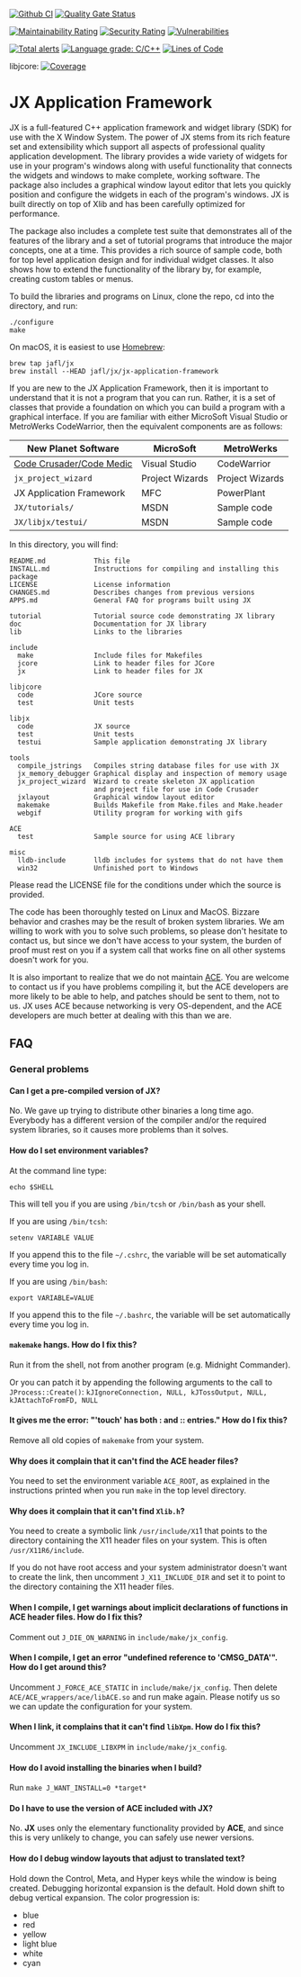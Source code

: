 [![Github CI](https://github.com/jafl/jx_application_framework/actions/workflows/ci.yml/badge.svg?branch=utf8)](https://github.com/jafl/jx_application_framework/actions/workflows/ci.yml)
[![Quality Gate Status](https://sonarcloud.io/api/project_badges/measure?branch=utf8&project=jafl_jx_application_framework&metric=alert_status)](https://sonarcloud.io/dashboard?id=jafl_jx_application_framework&branch=utf8)

[![Maintainability Rating](https://sonarcloud.io/api/project_badges/measure?branch=utf8&project=jafl_jx_application_framework&metric=sqale_rating)](https://sonarcloud.io/dashboard?id=jafl_jx_application_framework&branch=utf8)
[![Security Rating](https://sonarcloud.io/api/project_badges/measure?branch=utf8&project=jafl_jx_application_framework&metric=security_rating)](https://sonarcloud.io/dashboard?id=jafl_jx_application_framework&branch=utf8)
[![Vulnerabilities](https://sonarcloud.io/api/project_badges/measure?branch=utf8&project=jafl_jx_application_framework&metric=vulnerabilities)](https://sonarcloud.io/dashboard?id=jafl_jx_application_framework&branch=utf8)

[![Total alerts](https://img.shields.io/lgtm/alerts/g/jafl/jx_application_framework.svg?logo=lgtm&logoWidth=18)](https://lgtm.com/projects/g/jafl/jx_application_framework/alerts/)
[![Language grade: C/C++](https://img.shields.io/lgtm/grade/cpp/g/jafl/jx_application_framework.svg?logo=lgtm&logoWidth=18)](https://lgtm.com/projects/g/jafl/jx_application_framework/context:cpp)
[![Lines of Code](https://sonarcloud.io/api/project_badges/measure?branch=utf8&project=jafl_jx_application_framework&metric=ncloc)](https://sonarcloud.io/dashboard?id=jafl_jx_application_framework&branch=utf8)

libjcore: [![Coverage](https://codecov.io/gh/jafl/jx_application_framework/branch/utf8/graph/badge.svg)](https://codecov.io/gh/jafl/jx_application_framework)

# JX Application Framework

JX is a full-featured C++ application framework and widget library (SDK) for use with the X Window System. The power of JX stems from its rich feature set and extensibility which support all aspects of professional quality application development. The library provides a wide variety of widgets for use in your program's windows along with useful functionality that connects the widgets and windows to make complete, working software. The package also includes a graphical window layout editor that lets you quickly position and configure the widgets in each of the program's windows. JX is built directly on top of Xlib and has been carefully optimized for performance.

The package also includes a complete test suite that demonstrates all of the features of the library and a set of tutorial programs that introduce the major concepts, one at a time. This provides a rich source of sample code, both for top level application design and for individual widget classes. It also shows how to extend the functionality of the library by, for example, creating custom tables or menus.

To build the libraries and programs on Linux, clone the repo, cd into the directory, and run:

    ./configure
    make

On macOS, it is easiest to use [Homebrew](https://brew.sh):

    brew tap jafl/jx
    brew install --HEAD jafl/jx/jx-application-framework

If you are new to the JX Application Framework, then it is important to understand that it is not a program that you can run.  Rather, it is a set of classes that provide a foundation on which you can build a program with a graphical interface.  If you are familiar with either MicroSoft Visual Studio or MetroWerks CodeWarrior, then the equivalent components are as follows:

New Planet Software       | MicroSoft       | MetroWerks
-------------------       | ---------       |  ----------
[Code Crusader/Code Medic](https://github.com/jafl/jx-ide) | Visual Studio | CodeWarrior
`jx_project_wizard`       | Project Wizards |  Project Wizards
JX Application Framework  | MFC             |  PowerPlant
`JX/tutorials/`           | MSDN            |  Sample code
`JX/libjx/testui/`        | MSDN            |  Sample code

In this directory, you will find:

```
README.md            This file
INSTALL.md           Instructions for compiling and installing this package
LICENSE              License information
CHANGES.md           Describes changes from previous versions
APPS.md              General FAQ for programs built using JX

tutorial             Tutorial source code demonstrating JX library
doc                  Documentation for JX library
lib                  Links to the libraries

include
  make               Include files for Makefiles
  jcore              Link to header files for JCore
  jx                 Link to header files for JX

libjcore
  code               JCore source
  test               Unit tests

libjx
  code               JX source
  test               Unit tests
  testui             Sample application demonstrating JX library

tools
  compile_jstrings   Compiles string database files for use with JX
  jx_memory_debugger Graphical display and inspection of memory usage
  jx_project_wizard  Wizard to create skeleton JX application
                     and project file for use in Code Crusader 
  jxlayout           Graphical window layout editor
  makemake           Builds Makefile from Make.files and Make.header
  webgif             Utility program for working with gifs

ACE
  test               Sample source for using ACE library

misc
  lldb-include       lldb includes for systems that do not have them
  win32              Unfinished port to Windows
```

Please read the LICENSE file for the conditions under which the source is provided.

The code has been thoroughly tested on Linux and MacOS.  Bizzare behavior and crashes may be the result of broken system libraries.  We am willing to work with you to solve such problems, so please don't hesitate to contact us, but since we don't have access to your system, the burden of proof must rest on you if a system call that works fine on all other systems doesn't work for you.

It is also important to realize that we do not maintain [ACE](http://www.dre.vanderbilt.edu/~schmidt/ACE.html).  You are welcome to contact us if you have problems compiling it, but the ACE developers are more likely to be able to help, and patches should be sent to them, not to us.  JX uses ACE because networking is very OS-dependent, and the ACE developers are much better at dealing with this than we are.

## FAQ

### General problems

#### Can I get a pre-compiled version of JX?

No.  We gave up trying to distribute other binaries a long time ago.  Everybody has a different version of the compiler and/or the required system libraries, so it causes more problems than it solves.


#### How do I set environment variables?

At the command line type:

    echo $SHELL

This will tell you if you are using `/bin/tcsh` or `/bin/bash` as your shell.

If you are using `/bin/tcsh`:

    setenv VARIABLE VALUE

If you append this to the file `~/.cshrc`, the variable will be set automatically every time you log in.

If you are using `/bin/bash`:

    export VARIABLE=VALUE

If you append this to the file `~/.bashrc`, the variable will be set automatically every time you log in.


#### `makemake` hangs.  How do I fix this?

Run it from the shell, not from another program (e.g. Midnight Commander).

Or you can patch it by appending the following arguments to the call to `JProcess::Create()`: `kJIgnoreConnection, NULL, kJTossOutput, NULL, kJAttachToFromFD, NULL`


#### It gives me the error:  "'touch' has both : and :: entries."  How do I  fix this?

Remove all old copies of `makemake` from your system.


#### Why does it complain that it can't find the **ACE** header files?

You need to set the environment variable `ACE_ROOT`, as explained in the instructions printed when you run `make` in the top level directory.


#### Why does it complain that it can't find `Xlib.h`?

You need to create a symbolic link `/usr/include/X1`1 that points to the directory containing the X11 header files on your system.  This is often `/usr/X11R6/include`.

If you do not have root access and your system administrator doesn't want to create the link, then uncomment `J_X11_INCLUDE_DIR` and set it to point to the directory containing the X11 header files.


#### When I compile, I get warnings about implicit declarations of functions in **ACE** header files.  How do I fix this?

Comment out `J_DIE_ON_WARNING` in `include/make/jx_config`.


#### When I compile, I get an error "undefined reference to 'CMSG_DATA'". How do I get around this?

Uncomment `J_FORCE_ACE_STATIC` in `include/make/jx_config`.  Then delete `ACE/ACE_wrappers/ace/libACE.so` and run make again.  Please notify us so we can update the configuration for your system.


#### When I link, it complains that it can't find `libXpm`.  How do I fix this?

Uncomment `JX_INCLUDE_LIBXPM` in `include/make/jx_config`.


#### How do I avoid installing the binaries when I build?

Run `make J_WANT_INSTALL=0 *target*`


#### Do I have to use the version of **ACE** included with **JX**?

No.  **JX** uses only the elementary functionality provided by **ACE**, and since this is very unlikely to change, you can safely use newer versions.


#### How do I debug window layouts that adjust to translated text?

Hold down the Control, Meta, and Hyper keys while the window is being created.  Debugging horizontal expansion is the default.  Hold down shift to debug vertical expansion.  The color progression is:

* blue
* red
* yellow
* light blue
* white
* cyan
